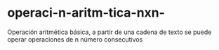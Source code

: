# operaci-n-aritm-tica-nxn-
Operación aritmética básica, a partir de una cadena de texto se puede operar operaciones de n número consecutivos
